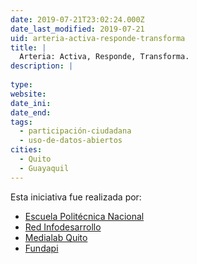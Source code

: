 ```yaml
---
date: 2019-07-21T23:02:24.000Z
date_last_modified: 2019-07-21
uid: arteria-activa-responde-transforma
title: |
  Arteria: Activa, Responde, Transforma.
description: |
  
type: 
website: 
date_ini: 
date_end: 
tags:
  - participación-ciudadana
  - uso-de-datos-abiertos
cities: 
  - Quito
  - Guayaquil
---
```


Esta iniciativa fue realizada por:

- [Escuela Politécnica Nacional](/organizaciones/escuela-politecnica-nacional)
- [Red Infodesarrollo](/organizaciones/red-infodesarrollo)
- [Medialab Quito](/organizaciones/medialab-quito)
- [Fundapi](/organizaciones/fundapi)
